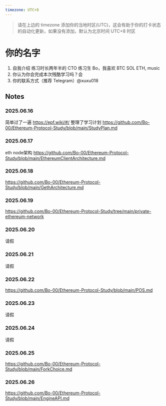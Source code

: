 ```yaml
---
timezone: UTC+8
---
```


> 请在上边的 timezone 添加你的当地时区(UTC)，这会有助于你的打卡状态的自动化更新，如果没有添加，默认为北京时间 UTC+8 时区

# 你的名字

1. 自我介绍 练习时长两年半的 CTO 练习生 Bo，我喜欢 BTC SOL ETH, music
2. 你认为你会完成本次残酷学习吗？会
3. 你的联系方式（推荐 Telegram）@xuxu018

## Notes

<!-- Content_START -->

### 2025.06.16

简单过了一遍 https://epf.wiki/#/
整理了学习计划
https://github.com/Bo-00/Ethereum-Protocol-Study/blob/main/StudyPlan.md

### 2025.06.17
eth node架构
https://github.com/Bo-00/Ethereum-Protocol-Study/blob/main/EthereumClientArchitecture.md

### 2025.06.18
https://github.com/Bo-00/Ethereum-Protocol-Study/blob/main/GethArchitecture.md

### 2025.06.19
https://github.com/Bo-00/Ethereum-Protocol-Study/tree/main/private-ethereum-network

### 2025.06.20
请假
### 2025.06.21
请假
### 2025.06.22
https://github.com/Bo-00/Ethereum-Protocol-Study/blob/main/POS.md
### 2025.06.23
请假
### 2025.06.24
请假
### 2025.06.25
https://github.com/Bo-00/Ethereum-Protocol-Study/blob/main/ForkChoice.md
### 2025.06.26
https://github.com/Bo-00/Ethereum-Protocol-Study/blob/main/EngineAPI.md
<!-- Content_END -->
